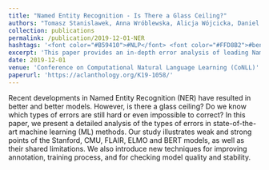 ```yaml
---
title: "Named Entity Recognition - Is There a Glass Ceiling?"
authors: "Tomasz Stanislawek, Anna Wróblewska, Alicja Wójcicka, Daniel Ziembicki, Przemyslaw Biecek"
collection: publications
permalink: /publication/2019-12-01-NER
hashtags: '<font color="#B59410">#NLP</font> <font color="#FFD8B2">#benchmark</font>'
excerpt: 'This paper provides an in-depth error analysis of leading Named Entity Recognition (NER) models, including Stanford, CMU, FLAIR, ELMO, and BERT, revealing their strengths, weaknesses, and shared limitations. It also proposes novel techniques to enhance annotation, training, and evaluation processes, aiming to overcome persistent challenges and push beyond the current performance ceiling in NER.'
date: 2019-12-01
venue: 'Conference on Computational Natural Language Learning (CoNLL)'
paperurl: 'https://aclanthology.org/K19-1058/'
---
```


Recent developments in Named Entity Recognition (NER) have resulted in better and better models. However, is there a glass ceiling? Do we know which types of errors are still hard or even impossible to correct? In this paper, we present a detailed analysis of the types of errors in state-of-the-art machine learning (ML) methods. Our study illustrates weak and strong points of the Stanford, CMU, FLAIR, ELMO and BERT models, as well as their shared limitations. We also introduce new techniques for improving annotation, training process, and for checking model quality and stability.
